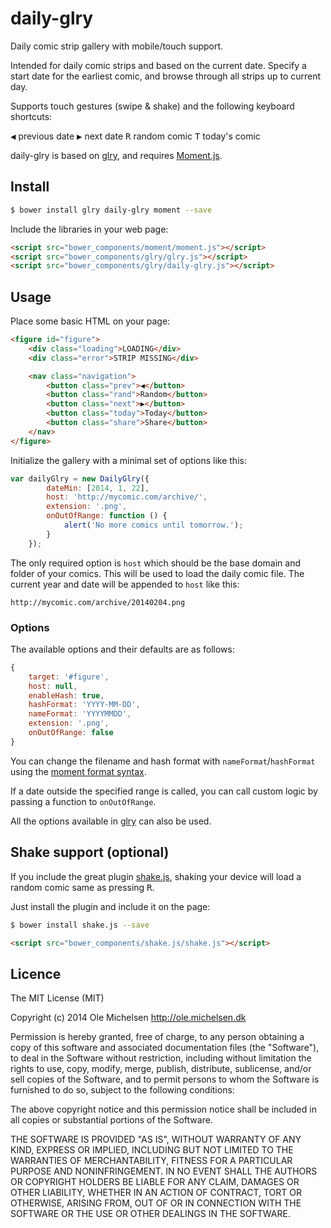 # daily-glry

Daily comic strip gallery with mobile/touch support.

Intended for daily comic strips and based on the current date. Specify a start date for the earliest comic, and browse through all strips up to current day.

Supports touch gestures (swipe & shake) and the following keyboard shortcuts:

<kbd>◀</kbd> previous date
<kbd>▶</kbd> next date
<kbd>R</kbd> random comic
<kbd>T</kbd> today's comic

daily-glry is based on [glry](https://github.com/omichelsen/glry.git), and requires [Moment.js](http://momentjs.com/).

## Install

```bash
$ bower install glry daily-glry moment --save
```

Include the libraries in your web page:

```html
<script src="bower_components/moment/moment.js"></script>
<script src="bower_components/glry/glry.js"></script>
<script src="bower_components/glry/daily-glry.js"></script>
```

## Usage

Place some basic HTML on your page:

```html
<figure id="figure">
	<div class="loading">LOADING</div>
	<div class="error">STRIP MISSING</div>

	<nav class="navigation">
		<button class="prev">◀</button>
		<button class="rand">Random</button>
		<button class="next">▶</button>
		<button class="today">Today</button>
		<button class="share">Share</button>
	</nav>
</figure>
```

Initialize the gallery with a minimal set of options like this:

```js
var dailyGlry = new DailyGlry({
        dateMin: [2014, 1, 22],
        host: 'http://mycomic.com/archive/',
        extension: '.png',
        onOutOfRange: function () {
            alert('No more comics until tomorrow.');
        }
    });
```

The only required option is `host` which should be the base domain and folder of your comics. This will be used to load the daily comic file. The current year and date will be appended to `host` like this:

    http://mycomic.com/archive/20140204.png

### Options

The available options and their defaults are as follows:

```js
{
    target: '#figure',
    host: null,
    enableHash: true,
    hashFormat: 'YYYY-MM-DD',
    nameFormat: 'YYYYMMDD',
    extension: '.png',
    onOutOfRange: false
}
```

You can change the filename and hash format with `nameFormat`/`hashFormat` using the [moment format syntax](http://momentjs.com/docs/#/displaying/format/).

If a date outside the specified range is called, you can call custom logic by passing a function to `onOutOfRange`.

All the options available in [glry](https://github.com/omichelsen/glry) can also be used.

## Shake support (optional)

If you include the great plugin [shake.js](https://github.com/alexgibson/shake.js), shaking your device will load a random comic same as pressing <kbd>R</kbd>.

Just install the plugin and include it on the page:

```bash
$ bower install shake.js --save
```

```html
<script src="bower_components/shake.js/shake.js"></script>
```


## Licence
The MIT License (MIT)

Copyright (c) 2014 Ole Michelsen http://ole.michelsen.dk

Permission is hereby granted, free of charge, to any person obtaining a copy
of this software and associated documentation files (the "Software"), to deal
in the Software without restriction, including without limitation the rights
to use, copy, modify, merge, publish, distribute, sublicense, and/or sell
copies of the Software, and to permit persons to whom the Software is
furnished to do so, subject to the following conditions:

The above copyright notice and this permission notice shall be included in
all copies or substantial portions of the Software.

THE SOFTWARE IS PROVIDED "AS IS", WITHOUT WARRANTY OF ANY KIND, EXPRESS OR
IMPLIED, INCLUDING BUT NOT LIMITED TO THE WARRANTIES OF MERCHANTABILITY,
FITNESS FOR A PARTICULAR PURPOSE AND NONINFRINGEMENT. IN NO EVENT SHALL THE
AUTHORS OR COPYRIGHT HOLDERS BE LIABLE FOR ANY CLAIM, DAMAGES OR OTHER
LIABILITY, WHETHER IN AN ACTION OF CONTRACT, TORT OR OTHERWISE, ARISING FROM,
OUT OF OR IN CONNECTION WITH THE SOFTWARE OR THE USE OR OTHER DEALINGS IN
THE SOFTWARE.
